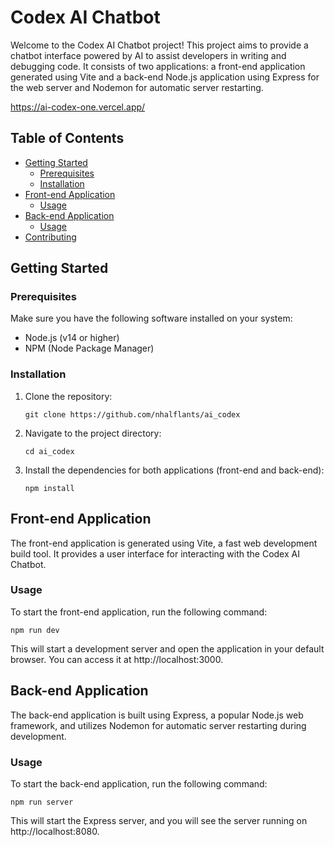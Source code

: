 # Codex AI Chatbot

Welcome to the Codex AI Chatbot project! This project aims to provide a chatbot interface powered by AI to assist developers in writing and debugging code. It consists of two applications: a front-end application generated using Vite and a back-end Node.js application using Express for the web server and Nodemon for automatic server restarting.

https://ai-codex-one.vercel.app/ 

## Table of Contents

- [Getting Started](#getting-started)
  - [Prerequisites](#prerequisites)
  - [Installation](#installation)
- [Front-end Application](#front-end-application)
  - [Usage](#usage)
- [Back-end Application](#back-end-application)
  - [Usage](#usage)
- [Contributing](#contributing)

## Getting Started

### Prerequisites

Make sure you have the following software installed on your system:

- Node.js (v14 or higher)
- NPM (Node Package Manager)

### Installation

1. Clone the repository:

    ```shell
    git clone https://github.com/nhalflants/ai_codex
2. Navigate to the project directory:

    ```shell
    cd ai_codex
3. Install the dependencies for both applications (front-end and back-end):

    ```shell
    npm install
## Front-end Application

The front-end application is generated using Vite, a fast web development build tool. It provides a user interface for interacting with the Codex AI Chatbot.

### Usage
To start the front-end application, run the following command:

    npm run dev

This will start a development server and open the application in your default browser. You can access it at http://localhost:3000.

## Back-end Application

The back-end application is built using Express, a popular Node.js web framework, and utilizes Nodemon for automatic server restarting during development.

### Usage
To start the back-end application, run the following command:

    npm run server

This will start the Express server, and you will see the server running on http://localhost:8080.
